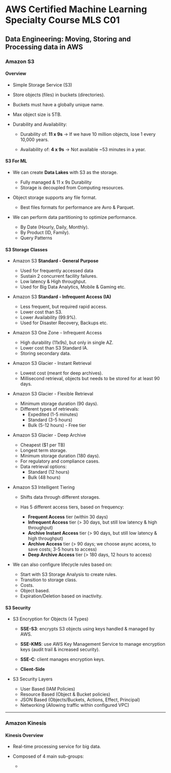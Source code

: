 # AWS Certified Machine Learning Specialty Course MLS C01

## Data Engineering: Moving, Storing and Processing data in AWS

### Amazon S3

#### **Overview**

- Simple Storage Service (S3)
- Store objects (files) in buckets (directories).
- Buckets must have a globally unique name.
- Max object size is 5TB.

- Durability and Availability:

  - Durability of: **11 x 9s** &rarr; If we have 10 million objects, lose 1 every 10,000 years.

  - Availability of: **4 x 9s** &rarr; Not available ~53 minutes in a year.

#### **S3 For ML**

- We can create **Data Lakes** with S3 as the storage.

  - Fully managed & 11 x 9s Durability
  - Storage is decoupled from Computing resources.

- Object storage supports any file format.
  
  - Best files formats for performance are Avro & Parquet.

- We can perform data partitioning to optimize performance.

  - By Date (Hourly, Daily, Monthly).
  - By Product (ID, Family).
  - Query Patterns

#### **S3 Storage Classes**

- Amazon S3 **Standard - General Purpose**

  - Used for frequently accessed data
  - Sustain 2 concurrent facility failures.
  - Low latency & High throughput.
  - Used for Big Data Analytics, Mobile & Gaming etc.

- Amazon S3 **Standard - Infrequent Access (IA)**

  - Less frequent, but required rapid access.
  - Lower cost than S3.
  - Lower Availability (99.9%).
  - Used for Disaster Recovery, Backups etc.

- Amazon S3 One Zone - Infrequent Access

  - High durability (11x9s), but only in single AZ.
  - Lower cost than S3 Standard IA.
  - Storing secondary data.

- Amazon S3 Glacier - Instant Retrieval

  - Lowest cost (meant for deep archives).
  - Millisecond retrieval, objects but needs to be stored for at least 90 days.

- Amazon S3 Glacier - Flexible Retrieval

  - Minimum storage duration (90 days).
  - Different types of retrievals:
    - Expedited (1-5 minutes)
    - Standard (3-5 hours)
    - Bulk (5-12 hours) - Free tier

- Amazon S3 Glacier - Deep Archive

  - Cheapest ($1 per TB)
  - Longest term storage.
  - Minimum storage duration (180 days).
  - For regulatory and compliance cases.
  - Data retrieval options:
    - Standard (12 hours)
    - Bulk (48 hours)

- Amazon S3 Intelligent Tiering

  - Shifts data through different storages.
  - Has 5 different access tiers, based on frequency:
  
    - **Frequent Access** tier (within 30 days)
    - **Infrequent Access** tier (> 30 days, but still low latency & high throughput)
    - **Archive Instant Access** tier (> 90 days, but still low latency & high throughput)
    - **Archive Access** tier (> 90 days; we choose async access, to save costs; 3-5 hours to access)
    - **Deep Archive Access** tier (> 180 days, 12 hours to access)

- We can also configure lifecycle rules based on:

  - Start with S3 Storage Analysis to create rules.
  - Transition to storage class.
  - Costs.
  - Object based.
  - Expiration/Deletion based on inactivity.

#### **S3 Security**
  
- S3 Encryption for Objects (4 Types)

  - **SSE-S3**: encrypts S3 objects using keys handled & managed by AWS.

  - **SSE-KMS**: use AWS Key Management Service to manage encryption keys (audit trail & increased security).

  - **SSE-C**: client manages encryption keys.

  - **Client-Side**

- S3 Security Layers

  - User Based (IAM Policies)
  - Resource Based (Object & Bucket policies)
  - JSON Based (Objects/Buckets, Actions, Effect, Principal)
  - Networking (Allowing traffic within configured VPC)

---

### Amazon Kinesis

#### **Kinesis Overview**

- Real-time processing service for big data.
- Composed of 4 main sub-groups:
  
  - 

